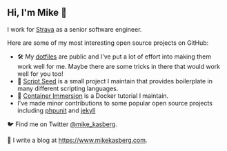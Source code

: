 ## Hi, I'm Mike 👋

I work for [Strava](https://github.com/strava) as a senior software engineer.

Here are some of my most interesting open source projects on GitHub:

- 🛠️ My [dotfiles](https://github.com/mkasberg/dotfiles) are public and I've put
  a lot of effort into making them work well for me. Maybe there are some tricks
  in there that would work well for you too!
- 🌱 [Script Seed](https://github.com/mkasberg/script-seed/) is a small project
  I maintain that provides boilerplate in many different scripting languages.
- 🐳 [Container Immersion](https://github.com/mkasberg/container-immersion) is a
  Docker tutorial I maintain.
- I've made minor contributions to some popular open source projects including
  [phpunit](https://github.com/sebastianbergmann/phpunit/pulls?q=is%3Apr+author%3Amkasberg+is%3Amerged)
  and [jekyll](https://github.com/jekyll/jekyll/pulls?q=is%3Apr+author%3Amkasberg+is%3Amerged)

🐦 Find me on Twitter [@mike_kasberg](https://twitter.com/mike_kasberg).

📝 I write a blog at <https://www.mikekasberg.com>.
